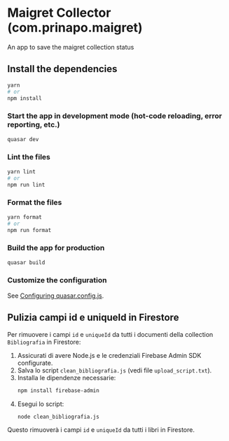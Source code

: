 # Maigret Collector (com.prinapo.maigret)

An app to save the maigret collection status

## Install the dependencies

```bash
yarn
# or
npm install
```

### Start the app in development mode (hot-code reloading, error reporting, etc.)

```bash
quasar dev
```

### Lint the files

```bash
yarn lint
# or
npm run lint
```

### Format the files

```bash
yarn format
# or
npm run format
```

### Build the app for production

```bash
quasar build
```

### Customize the configuration

See [Configuring quasar.config.js](https://v2.quasar.dev/quasar-cli-vite/quasar-config-js).

## Pulizia campi id e uniqueId in Firestore

Per rimuovere i campi `id` e `uniqueId` da tutti i documenti della collection `Bibliografia` in Firestore:

1. Assicurati di avere Node.js e le credenziali Firebase Admin SDK configurate.
2. Salva lo script `clean_bibliografia.js` (vedi file `upload_script.txt`).
3. Installa le dipendenze necessarie:
   ```bash
   npm install firebase-admin
   ```
4. Esegui lo script:
   ```bash
   node clean_bibliografia.js
   ```

Questo rimuoverà i campi `id` e `uniqueId` da tutti i libri in Firestore.
